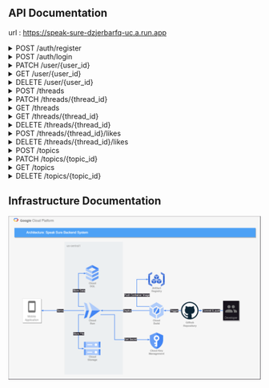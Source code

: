 ## API Documentation

url : https://speak-sure-dzjerbarfq-uc.a.run.app

<details>

<summary>POST /auth/register</summary>

### POST /auth/register

#### Body
| Key         	| Type    	| Default 	| Required 	| Description                     	|
|--------------	|---------	| ---------	|----------	|---------------------------------	|
| name        	| String  	|         	| Yes      	| Name of the user                  |
| email       	| String    |          	| Yes      	| User email                       	|
| password     	| String  	|          	| Yes       | User password                   	|

#### Successful response
> Register successfully (201)
> ```JSON
> {
>   "statusCode": 201,
>   "data": [
>     {
>       "id": 123,
>       "access_token": "xxx"
>     }
>   ]
> }
> ```

#### Failed response
> Required field didn't filled properly (400)
> ```JSON
> {
>   "statusCode": 400,
>   "message": [
>       "xxx",
>       "xxx",
>   ],
>   "error": "Bad Request"
> }
> ```

> Email already exists (400)
> ```JSON
> {
>   "statusCode": 400,
>   "message": "Email already exists"
> }
> ```

</details>

<details>
<summary>POST /auth/login</summary>

### POST /auth/login

#### Body
| Key         	| Type    	| Default 	| Required 	| Description                     	|
|--------------	|---------	| ---------	|----------	|---------------------------------	|
| email       	| String    |          	| Yes      	| User email                        |
| password     	| String  	|          	| Yes       | User password                  	  |

#### Successful response
> Login successfully (200)
> ```JSON
> {
>   "statusCode": 200,
>   "data": [
>     {
>       "id": 123,
>       "access_token": "xxx"
>     }
>   ]
> }
> ```

#### Failed response
> Wrong Username / Password (400)
> ```JSON
> {
>   "statusCode": 401,
>   "message": "Unauthorized"
> }
> ```

> Required field didn't filled properly (400)
> ```JSON
> {
>   "statusCode": 400,
>   "message": [
>       "xxx",
>       "xxx",
>   ],
>   "error": "Bad Request"
> }
> ```

</details>

<details>
<summary>PATCH /user/{user_id}</summary>

### PATCH /user/{user_id}

#### Header
| Name         	| Type    	| Default 	| Required 	| Value                            	|
|--------------	| --------- | ---------	|----------	|---------------------------------	|
| Authorization | Bearer  	|         	| Yes      	| Auth token from register or login |


#### Params
| Name         	| Type    	| In      	| Default 	| Required 	| Description                     	|
|--------------	| --------- |---------	| ---------	|----------	|---------------------------------	|
| user_id       | Integer  	| Uri     	|         	| Yes      	| The ID of user                    |

#### Body
| Name         	| Type    	| Default 	| Required 	| Description                     	|
|--------------	| --------- | ---------	|----------	|---------------------------------	|
| name        	| String  	|          	| No        | Name of user                      |
| email        	| String  	|          	| No        | Email of user                     |
| password     	| String  	|          	| No        | Password of user                  |
| image        	| File    	|          	| No        | Profile picture of user           |
| audio        	| File    	|          	| No        | Profile audio of user             |
| badge        	| Number   	|          	| No        | Id of the badge                   |

#### Response
##### Successful response
> Successfully change user data  (200)
> ```JSON
> {
>   "statusCode": 200,
>   "data": [
>     {
>       "id": 1,
>       "name": "xxx",
>       "email": "xxx@xxx.xxx",
>       "audio": "xxx",
>       "audio_length": 12.3,
>       "image": "xxx",
>       "status": "xxx",
>       "badge": "123",
>       "created_at": "123",
>       "updated_at": "123"
>     }
>   ]
> }
> ```
##### Failed response
> Id from token does not match user_id  (403)
> ```JSON
> {
>   "statusCode": 403,
>   "message": "Forbidden"
> }
> ```

</details>

<details>
<summary>GET /user/{user_id}</summary>

### GET /user/{user_id}

#### Header
| Name         	| Type    	| Default 	| Required 	| Value                            	|
|--------------	| --------- | ---------	|----------	|---------------------------------	|
| Authorization | Bearer  	|         	| Yes      	| Auth token from register or login |


#### Params
| Name         	| Type    	| In      	| Default 	| Required 	| Description                     	|
|--------------	| --------- |---------	| ---------	|----------	|---------------------------------	|
| user_id       | Integer  	| Uri     	|         	| Yes      	| The ID of user                    |

#### Response
##### Successful response
> Successfully get user data (200)
> ```JSON
> {
>   "statusCode": 200,
>   "data": {
>     "id": 1,
>     "name": "xxx",
>     "email": "xxx@xxx.xxx",
>     "audio": "xxx",
>     "audio_length": "xxx",
>     "image": "xxx",
>     "status": "xxx",
>     "threads_count": "123",
>     "comments_count": "123",
>     "created_at": "123",
>     "updated_at": "123",
>     "badge": {
>         "id": 1,
>         "title": "xxx",
>         "image": "xxx"
>     }
>   }
> }
> ```
##### Failed response
> Id from token does not match user_id  (403)
> ```JSON
> {
>   "statusCode": 403,
>   "message": "Forbidden"
> }
> ```

</details>

<details>
<summary>DELETE /user/{user_id}</summary>

### DELETE /user/{user_id}

#### Header
| Name         	| Type    	| Default 	| Required 	| Value                            	|
|--------------	| --------- | ---------	|----------	|---------------------------------	|
| Authorization | Bearer  	|         	| Yes      	| Auth token from register or login |


#### Params
| Name         	| Type    	| In      	| Default 	| Required 	| Description                     	|
|--------------	| --------- |---------	| ---------	|----------	|---------------------------------	|
| user_id       | Integer  	| Uri     	|         	| Yes      	| The ID of user                    |

#### Response
##### Successful response
> Successfully delete the user  (204)
##### Failed response
> Id of token does not match user_id  (403)
> ```JSON
> {
>   "statusCode": 403,
>   "message": "Forbidden"
> }
> ```

> User doesn't exists (400)
> ```JSON
> {
>     "statusCode": 400,
>     "message": "User doesn't exists"
> }
> ```

</details>

<details>
<summary>POST /threads</summary>

### POST /threads

#### Header
| Name         	| Type    	| Default 	| Required 	| Value                            	|
|--------------	| --------- | ---------	|----------	|---------------------------------	|
| Authorization | Bearer  	|         	| Yes      	| Auth token from register or login |


#### Body
| Key         	| Type    	| Default 	| Required 	| Description                     	|
|--------------	|---------	| ---------	|----------	|---------------------------------	|
| title        	| String  	|         	| Yes      	| Name of thread                    |
| description 	| String    |          	| Yes      	| Description of thread             |
| topic        	| String  	|          	| Yes       | Topic of thread                   |
| image        	| File    	|          	| No        | Image of thread                   |
| audio        	| File    	|          	| No        | Audio of thread                   |

#### Response
##### Successful response

> Successfully created new thread  (201)
> ```JSON
> {
>   "statusCode": 201,
>   "data": [
>     {
>       "id": ,
>       "title": "xxx",
>       "description": "xxx",
>       "topic": "xxx",
>       "image": "xxx",
>       "audio": "xxx",
>       "audio_length": 12.3
>     }
>   ]
> }
> ```

> audio_length is provided in seconds

##### Failed response
> Invalid Token (401)
> ```JSON
> {
>   "statusCode": 401,
>   "message": "Unauthorized"
> }
> ```

> Required field didn't filled properly (400)
> ```JSON
> {
>   "statusCode": 400,
>   "message": [
>     "title should not be empty",
>     "description should not be empty",
>     "topic should not be empty"
>   ],
>   "error": "Bad Request"
> }
> ```

> Topic doesn't exists (400)
> ```JSON
> {
>   "statusCode": 400,
>   "message": "The topic doesn't exists"
> }
> ```

> Incompatible Files (422)
> ```JSON
> {
>   "statusCode": 422,
>   "message": "audio is not a valid document. Accepted file format [mp3,wav,mpeg]"
> }
> ```

</details>

<details>
<summary>PATCH /threads/{thread_id}</summary>

### PATCH /threads/{thread_id}

#### Header
| Name         	| Type    	| Default 	| Required 	| Value                            	|
|--------------	| --------- | ---------	|----------	|---------------------------------	|
| Authorization | Bearer  	|         	| Yes      	| Auth token from register or login |

#### Params
| Name         	| Type    	| In      	| Default 	| Required 	| Description                     	|
|--------------	| --------- |---------	| ---------	|----------	|---------------------------------	|
| thread_id     | Integer  	| Uri     	|         	| Yes      	| The ID of thread                  |

#### Body
| Key         	| Type    	| Default 	| Required 	| Description                     	|
|--------------	|---------	| ---------	|----------	|---------------------------------	|
| title        	| String  	|         	| No      	| Name of thread                    |
| description 	| String    |          	| No      	| Description of thread             |
| topic        	| String  	|          	| No        | Topic of thread                   |
| image        	| File    	|          	| No        | Image of thread                   |
| audio        	| File    	|          	| No        | Audio of thread                   |

#### Response
##### Successful response

> Successfully updated the thread  (200)
> ```JSON
> {
>   "statusCode": 201,
>   "data": {
>     "id": 1,
>     "title": "xxx",
>     "description": "xxx",
>     "topic": "123",
>     "image": "xxx",
>     "audio": "xxx",
>     "audio_length": 12.3,
>     "updated_at": "123"
>   }
> }
> ```

> audio_length is provided in seconds

##### Failed response

> Thread doesn't exists (400)
> ```JSON
> {
>     "statusCode": 400,
>     "message": "Thread doesn't exists"
> }
> ```

> Topic doesn't exists (400)
> ```JSON
> {
>   "statusCode": 400,
>   "message": "The topic doesn't exists"
> }
> ```

</details>

<details>
<summary>GET /threads</summary>

### GET /threads

#### Params
| Name         	| Type    	| In      	| Default 	| Required 	| Description                     	|
|--------------	| --------- |---------	| ---------	|----------	|---------------------------------	|
| page          | string   	| Query   	| 0        	| No      	| The index of page of list thread  |
| size          | string   	| Query   	| 5        	| No      	| Max thread in one page            |
| keyword       | string   	| Query   	|         	| No      	| Keyword for search the thread     |
| topic         | string   	| Query   	|           | No      	| The topic of the thread           |

#### Response
##### Successful response

> Successfully get the thread  (200)
> ```JSON
> {
>   "statusCode": 200,
>   "data": [
>     {
>       "id": 1,
>       "title": "xxx",
>       "description": "xxx",
>       "comments_count": "123",
>       "likes_count": "123",
>       "image": "xxx",
>       "audio": "xxx",
>       "audio_length": 12.3,
>       "created_at": "123",
>       "updated_at": "123",
>       "user": {
>           "name": "xxx",
>           "image": "xxx"
>       },
>       "topic": {
>           "id": 1,
>           "name": "xxx"
>       }
>     }
>   ]
> }
> ```

> audio_length is provided in seconds

</details>

<details>
<summary>GET /threads/{thread_id}</summary>

### GET /threads

#### Params
| Name         	| Type    	| In      	| Default 	| Required 	| Description                     	|
|--------------	| --------- |---------	| ---------	|----------	|---------------------------------	|
| thread_id     | string   	| Uri     	|         	| Yes      	| The id of the thread              |
#### Response

##### Successful response

> Successfully get the thread  (200)
> ```JSON
> {
> "statusCode": 200,
>   "data": {
>     "id": 1,
>     "title": "xxx",
>     "description": "xxx",
>     "comments_count": "123",
>     "likes_count": "123",
>     "topic": "xxx",
>     "image": "xxx",
>     "audio": "xxx",
>     "audio_length": "123",
>     "created_at": "123",
>     "updated_at": "123",
>     "user": {
>         "name": "xxx",
>         "image": "xxx"
>     }
>   }
> }
> ```

> audio_length is provided in seconds

##### Failed response

> Thread doesn't exists (400)
> ```JSON
> {
>   "statusCode": 400,
>   "message": "Thread doesn't exists"
> }
> ```

</details>

<details>
<summary>DELETE /threads/{thread_id}</summary>

### DELETE /threads/{thread_id}

#### Header
| Name         	| Type    	| Default 	| Required 	| Value                            	|
|--------------	| --------- | ---------	|----------	|---------------------------------	|
| Authorization | Bearer  	|         	| Yes      	| Auth token from register or login |

#### Params
| Name         	| Type    	| In      	| Default 	| Required 	| Description                     	|
|--------------	| --------- |---------	| ---------	|----------	|---------------------------------	|
| thread_id     | Integer  	| Uri     	|         	| Yes      	| The ID of thread                  |

#### Response
##### Successful response
> Successfully delete the thread  (204)
##### Failed response

> Id from the token does not match with the creator of thread  (403)
> ```JSON
> {
>   "statusCode": 403,
>   "message": "Forbidden"
> }
> ```

> Thread doesn't exists (400)
> ```JSON
> {
>     "statusCode": 400,
>     "message": "Thread doesn't exists"
> }
> ```


</details>

<details>
<summary>POST /threads/{thread_id}/likes</summary>

### POST /threads/{thread_id}/likes

#### Header
| Name         	| Type    	| Default 	| Required 	| Value                            	|
|--------------	| --------- | ---------	|----------	|---------------------------------	|
| Authorization | Bearer  	|         	| Yes      	| Auth token from register or login |

#### Params
| Name         	| Type    	| In      	| Default 	| Required 	| Description                     	|
|--------------	| --------- |---------	| ---------	|----------	|---------------------------------	|
| thread_id     | Integer  	| Uri     	|         	| Yes      	| The ID of thread                  |

#### Response
##### Successful response
> Successfully like the thread (201)
```JSON
{
  "statusCode": 201,
  "data": {
    "thread_id": 1
  }
}
```
##### Failed response

> Thread doesn't exists (400)
> ```JSON
> {
>   "statusCode": 400,
>   "message": "Thread doesn't exists"
> }
> ```

> Already liked the Thread (400)
> ```JSON
> {
>   "statusCode": 400,
>   "message": "Thread already liked"
> }
> ```

</details>

<details>
<summary>DELETE /threads/{thread_id}/likes</summary>

### DELETE /threads/{thread_id}/likes

#### Header
| Name         	| Type    	| Default 	| Required 	| Value                            	|
|--------------	| --------- | ---------	|----------	|---------------------------------	|
| Authorization | Bearer  	|         	| Yes      	| Auth token from register or login |

#### Params
| Name         	| Type    	| In      	| Default 	| Required 	| Description                     	|
|--------------	| --------- |---------	| ---------	|----------	|---------------------------------	|
| thread_id     | Integer  	| Uri     	|         	| Yes      	| The ID of thread                  |

#### Response
##### Successful response
> Successfully unlike the thread  (204)
##### Failed response

> Thread doesn't exists (400)
> ```JSON
> {
>   "statusCode": 400,
>   "message": "Thread doesn't exists"
> }
> ```

> Thread didn't liked yet (400)
> ```JSON
> {
>   "statusCode": 400,
>   "message": "Thread didn't liked yet"
> }
> ```

</details>

<details>
<summary>POST /topics</summary>

### POST /topics

#### Body
| Key         	| Type    	| Default 	| Required 	| Description                     	|
|--------------	|---------	| ---------	|----------	|---------------------------------	|
| name        	| String  	|         	| Yes      	| Name of the topic                  |

#### Successful response
> Topic created successfully (201)
> ```JSON
> {
>   "statusCode": 201,
>   "data": {
>     "name": "xxx",
>     "id": 1
>   }
> }
> ```

#### Failed response
> Required field didn't filled properly (400)
> ```JSON
> {
>   "statusCode": 400,
>   "message": [
>       "xxx",
>   ],
>   "error": "Bad Request"
> }
> ```

> Topic already exists (400)
> ```JSON
> {
>   "statusCode": 400,
>   "message": "The topic already exists"
> }
> ```

</details>

<details>
<summary>PATCH /topics/{topic_id}</summary>

### PATCH /topics/{topic_id}

#### Params
| Name         	| Type    	| In      	| Default 	| Required 	| Description                     	|
|--------------	| --------- |---------	| ---------	|----------	|---------------------------------	|
| topic_id      | Integer  	| Uri     	|         	| Yes      	| The ID of topic                   |
#### Body
| Key         	| Type    	| Default 	| Required 	| Description                     	|
|--------------	|---------	| ---------	|----------	|---------------------------------	|
| name        	| String  	|         	| No      	| Name of the topic                 |

#### Successful response
> Topic updated successfully (200)
> ```JSON
> {
>   "statusCode": 200,
>   "data": {
>     "name": "xxx",
>     "id": 1
>   }
> }
> ```

#### Failed response
> Topic doesn't exists (400)
> ```JSON
> {
>   "statusCode": 400,
>   "message": "The topic doesn't exists"
> }
> ```

</details>


<details>
<summary>GET /topics</summary>

### GET /topics

#### Successful response
> Successfully get topic data (200)
> ```JSON
> {
>   "statusCode": 200,
>   "data": [
>      {
>        "name": "xxx",
>        "id": 1
>      }
>   ]
> }
> ```

</details>

<details>
<summary>DELETE /topics/{topic_id}</summary>

### DELETE /topics

#### Params
| Name         	| Type    	| In      	| Default 	| Required 	| Description                     	|
|--------------	| --------- |---------	| ---------	|----------	|---------------------------------	|
| topic_id      | Integer  	| Uri     	|         	| Yes      	| The ID of topic                   |

#### Successful response
> Topic updated successfully (204)

#### Failed response

> Topic doesn't exists (400)
> ```JSON
> {
>   "statusCode": 400,
>   "message": "The topic doesn't exists"
> }
> ```

</details>

## Infrastructure Documentation

![Speak Sure Cloud Architecture](img/cloud-architecture.png)